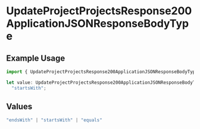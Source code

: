 # UpdateProjectProjectsResponse200ApplicationJSONResponseBodyType

## Example Usage

```typescript
import { UpdateProjectProjectsResponse200ApplicationJSONResponseBodyType } from "@vercel/sdk/models/updateprojectop.js";

let value: UpdateProjectProjectsResponse200ApplicationJSONResponseBodyType =
  "startsWith";
```

## Values

```typescript
"endsWith" | "startsWith" | "equals"
```